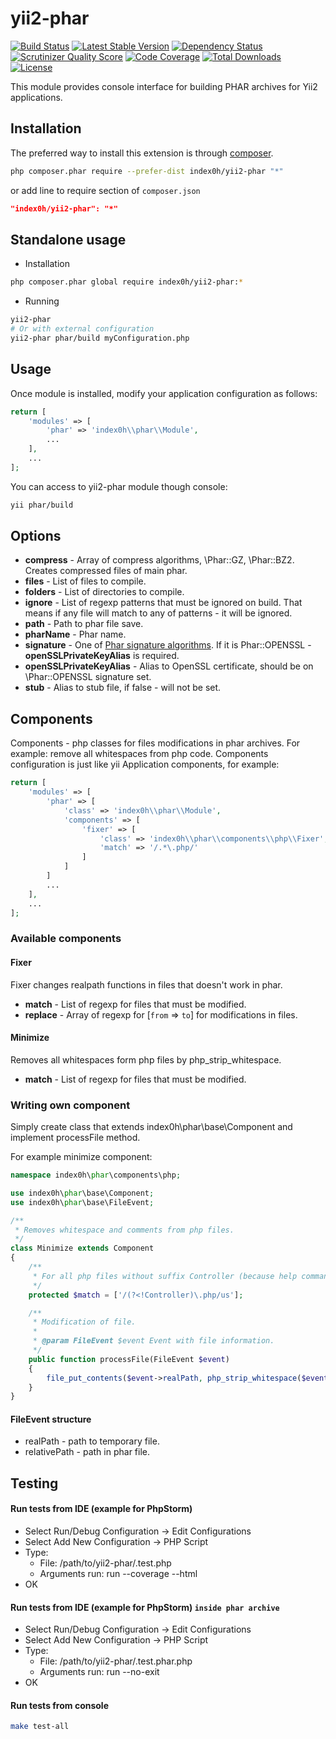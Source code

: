 yii2-phar
========

[![Build Status](https://travis-ci.org/index0h/yii2-phar.png?branch=master)](https://travis-ci.org/index0h/yii2-phar) [![Latest Stable Version](https://poser.pugx.org/index0h/yii2-phar/v/stable.png)](https://packagist.org/packages/index0h/yii2-phar) [![Dependency Status](https://gemnasium.com/index0h/yii2-phar.png)](https://gemnasium.com/index0h/yii2-phar) [![Scrutinizer Quality Score](https://scrutinizer-ci.com/g/index0h/yii2-phar/badges/quality-score.png?s=646499f8cfca4630130df1b879f36d4be735cb71)](https://scrutinizer-ci.com/g/index0h/yii2-phar/) [![Code Coverage](https://scrutinizer-ci.com/g/index0h/yii2-phar/badges/coverage.png?s=53d2290e629cdc0a7f65e67e8c979cec9f94cfa2)](https://scrutinizer-ci.com/g/index0h/yii2-phar/) [![Total Downloads](https://poser.pugx.org/index0h/yii2-phar/downloads.png)](https://packagist.org/packages/index0h/yii2-phar) [![License](https://poser.pugx.org/index0h/yii2-phar/license.png)](https://packagist.org/packages/index0h/yii2-phar)

This module provides console interface for building PHAR archives for Yii2 applications.

## Installation

The preferred way to install this extension is through [composer](http://getcomposer.org/download/).

```sh
php composer.phar require --prefer-dist index0h/yii2-phar "*"
```

or add line to require section of `composer.json`

```json
"index0h/yii2-phar": "*"
```

## Standalone usage

* Installation

```sh
php composer.phar global require index0h/yii2-phar:*
```

* Running

```sh
yii2-phar
# Or with external configuration
yii2-phar phar/build myConfiguration.php
```

## Usage

Once module is installed, modify your application configuration as follows:

```php
return [
    'modules' => [
        'phar' => 'index0h\\phar\\Module',
        ...
    ],
    ...
];
```

You can access to yii2-phar module though console:

```sh
yii phar/build
```

## Options

* **compress** - Array of compress algorithms, \Phar::GZ, \Phar::BZ2. Creates compressed files of main phar.
* **files** - List of files to compile.
* **folders** - List of directories to compile.
* **ignore** - List of regexp patterns that must be ignored on build. That means if any file will match to any of
    patterns - it will be ignored.
* **path** - Path to phar file save.
* **pharName** - Phar name.
* **signature** - One of [Phar signature algorithms](http://www.php.net/manual/en/phar.setsignaturealgorithm.php). If
    it is Phar::OPENSSL - **openSSLPrivateKeyAlias** is required.
* **openSSLPrivateKeyAlias** - Alias to OpenSSL certificate, should be on \Phar::OPENSSL signature set.
* **stub** - Alias to stub file, if false - will not be set.

## Components

Components - php classes for files modifications in phar archives. For example: remove all whitespaces from php code.
Components configuration is just like yii Application components, for example:

```php
return [
    'modules' => [
        'phar' => [
            'class' => 'index0h\\phar\\Module',
            'components' => [
                'fixer' => [
                    'class' => 'index0h\\phar\\components\\php\\Fixer',
                    'match' => '/.*\.php/'
                ]
            ]
        ]
        ...
    ],
    ...
];
```

### Available components

#### Fixer

Fixer changes realpath functions in files that doesn't work in phar.

* **match** - List of regexp for files that must be modified.
* **replace** - Array of regexp for [`from` => `to`] for modifications in files.

#### Minimize

Removes all whitespaces form php files by php_strip_whitespace.

* **match** - List of regexp for files that must be modified.

### Writing own component

Simply create class that extends index0h\phar\base\Component and implement processFile method.

For example minimize component:

```php
namespace index0h\phar\components\php;

use index0h\phar\base\Component;
use index0h\phar\base\FileEvent;

/**
 * Removes whitespace and comments from php files.
 */
class Minimize extends Component
{
    /**
     * For all php files without suffix Controller (because help command parses comments).
     */
    protected $match = ['/(?<!Controller)\.php/us'];

    /**
     * Modification of file.
     *
     * @param FileEvent $event Event with file information.
     */
    public function processFile(FileEvent $event)
    {
        file_put_contents($event->realPath, php_strip_whitespace($event->realPath));
    }
}
```

#### FileEvent structure

* realPath - path to temporary file.
* relativePath - path in phar file.

## Testing

#### Run tests from IDE (example for PhpStorm)

- Select Run/Debug Configuration -> Edit Configurations
- Select Add New Configuration -> PHP Script
- Type:
    * File: /path/to/yii2-phar/.test.php
    * Arguments run: run --coverage --html
- OK

#### Run tests from IDE (example for PhpStorm) `inside phar archive`

- Select Run/Debug Configuration -> Edit Configurations
- Select Add New Configuration -> PHP Script
- Type:
    * File: /path/to/yii2-phar/.test.phar.php
    * Arguments run: run --no-exit
- OK

#### Run tests from console

```sh
make test-all
```
